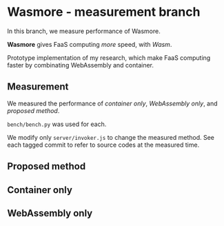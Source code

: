 # Wasmore - measurement branch
In this branch, we measure performance of Wasmore.

**Wasmore** gives FaaS computing *more* speed, with *Wasm*.

Prototype implementation of my research, which make FaaS computing faster by combinating WebAssembly and container.

## Measurement
We measured the performance of *container only*, *WebAssembly only*, and *proposed method*.

`bench/bench.py` was used for each.

We modify only `server/invoker.js` to change the measured method. See each tagged commit to refer to source codes at the measured time.


## Proposed method


## Container only


## WebAssembly only